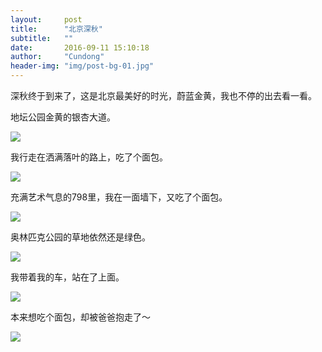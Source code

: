```yaml
---
layout:     post
title:      "北京深秋"
subtitle:   ""
date:       2016-09-11 15:10:18
author:     "Cundong"
header-img: "img/post-bg-01.jpg"
---
```

<p>
	深秋终于到来了，这是北京最美好的时光，蔚蓝金黄，我也不停的出去看一看。
</p>

<p>
	地坛公园金黄的银杏大道。
</p>
<a href="#">
    <img src="{{ site.baseurl }}/img/map_97.jpg">
</a>

<p>
	我行走在洒满落叶的路上，吃了个面包。
</p>
<a href="#">
    <img src="{{ site.baseurl }}/img/map_93.jpg">
</a>

<p>
	充满艺术气息的798里，我在一面墙下，又吃了个面包。
</p>
<a href="#">
    <img src="{{ site.baseurl }}/img/map_92.jpg">
</a>

<p>
	奥林匹克公园的草地依然还是绿色。
</p>
<a href="#">
    <img src="{{ site.baseurl }}/img/map_96.jpg">
</a>

<p>
	我带着我的车，站在了上面。
</p>
<a href="#">
    <img src="{{ site.baseurl }}/img/map_94.jpg">
</a>

<p>
	本来想吃个面包，却被爸爸抱走了～
</p>
<a href="#">
    <img src="{{ site.baseurl }}/img/map_95.jpg">
</a>